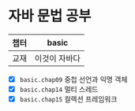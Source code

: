# 자바 문법 공부

| 챕터 | basic    |
|----|----------|
| 교재 | 이것이 자바다 |

- [x] `basic.chap09` 중첩 선언과 익명 객체
- [x] `basic.chap14` 멀티 스레드
- [x] `basic.chap15` 컬렉션 프레임워크